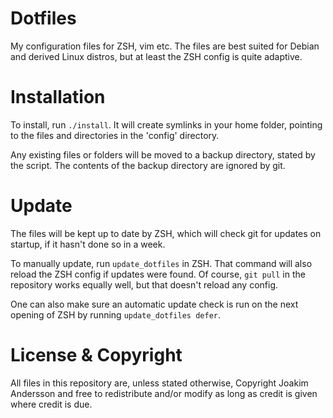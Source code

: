 Dotfiles
========

My configuration files for ZSH, vim etc. The files are best suited for Debian and derived Linux distros, but at least the ZSH config is quite adaptive.

Installation
============

To install, run `./install`. It will create symlinks in your home folder, pointing to the files and directories in the 'config' directory.

Any existing files or folders will be moved to a backup directory, stated by the script. The contents of the backup directory are ignored by git.

Update
======

The files will be kept up to date by ZSH, which will check git for updates on startup, if it hasn't done so in a week.

To manually update, run `update_dotfiles` in ZSH. That command will also reload the ZSH config if updates were found. Of course, `git pull` in the repository works equally well, but that doesn't reload any config.

One can also make sure an automatic update check is run on the next opening of ZSH by running `update_dotfiles defer`.

License & Copyright
===================

All files in this repository are, unless stated otherwise, Copyright Joakim Andersson and free to redistribute and/or modify as long as credit is given where credit is due.
